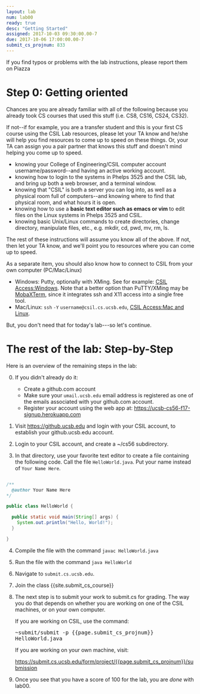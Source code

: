 ```yaml
---
layout: lab
num: lab00
ready: true
desc: "Getting Started"
assigned: 2017-10-03 09:30:00.00-7
due: 2017-10-06 17:00:00.00-7
submit_cs_projnum: 833
---
```



If you find typos or problems with the lab instructions, please report them on Piazza

Step 0: Getting oriented
========================

Chances are you are already familiar with all of the following 
because you already took CS courses that used this stuff (i.e. CS8, CS16, CS24, CS32).

If not--if for example, you are a transfer student and this is your first 
CS course using the CSIL Lab resources, please let your TA know and he/she 
will help you find resources to come up to speed on these things. Or, your 
TA can assign you a pair partner that knows this stuff and doesn't mind 
helping you come up to speed.

-   knowing your College of Engineering/CSIL computer account username/password--and having an active working account.
-   knowing how to login to the systems in Phelps 3525 and the CSIL lab, and bring up both a web browser, and a terminal window.
-   knowing that "CSIL" is both a server you can log into, as well as a physical room full of computers--and knowing where to find that physical room, and what hours it is open.
-   knowing how to use a **basic text editor such as emacs or vim** to edit files on the Linux systems in Phelps 3525 and CSIL.
-   knowing basic Unix/Linux commands to create directories, change directory, manipulate files, etc., e.g. mkdir, cd, pwd, mv, rm, ls.

The rest of these instructions will assume you know all of the above. If not, then let your TA know, and we'll point you to resources where you can come up to speed.


As a separate item, you should also know how to connect to CSIL from your own computer (PC/Mac/Linux)

-   Windows: Putty, optionally with XMing. See for example: [CSIL Access:Windows](https://foo.cs.ucsb.edu/56wiki/index.php/CSIL_Access:Windows).   Note that a better option than PuTTY/XMing may be [MobaXTerm](http://mobaxterm.mobatek.net/), since it integrates ssh and X11 access into a single free tool.
-   Mac/Linux: `ssh` `-Y` `username@csil.cs.ucsb.edu`, [CSIL Access:Mac and Linux](https://foo.cs.ucsb.edu/56wiki/index.php/CSIL_Access:Mac_and_Linux).

But, you don't need that for today's lab---so let's continue.

The rest of the lab: Step-by-Step
=================================


Here is an overview of the remaining steps in the lab:

0. If you didn't already do it:
    - Create a github.com account
    - Make sure your `umail.ucsb.edu` email address is 
       registered as one of the emails associated with your github.com account.
    - Register your account using the web app at: <https://ucsb-cs56-f17-signup.herokuapp.com>
1. Visit <https://github.ucsb.edu> and login with your CSIL account, to establish your github.ucsb.edu account.

2. Login to your CSIL account, and create a ~/cs56 subdirectory.

3. In that directory, use your favorite text editor to create a file containing
 the following code.  Call the file `HelloWorld.java`.  Put your name instead of `Your Name Here`.

```java

/**
  @author Your Name Here
*/

public class HelloWorld {

  public static void main(String[] args) {
    System.out.println("Hello, World!");
  }

}
```

4. Compile the file with the command `javac HelloWorld.java`

5. Run the file with the command `java HelloWorld`

6. Navigate to `submit.cs.ucsb.edu`.   

7. Join the class {{site.submit_cs_course}} 

8. The next step is to submit your work to submit.cs for grading.  The way
   you do that depends on whether you are working on one of the CSIL machines,
   or on your own computer.   

   If you are working on CSIL, use the command:

   <tt>~submit/submit -p {{page.submit_cs_projnum}} HelloWorld.java</tt>

   If you are working on your own machine, visit: 

   <https://submit.cs.ucsb.edu/form/project/{{page.submit_cs_projnum}}/submission>

9. Once you see that you have a score of 100 for the lab, you are *done* with lab00.  
